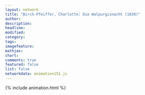 ```yaml
---
layout: network
title: "Birch-Pfeiffer, Charlotte: Die Walpurgisnacht (1830)"
author:
description:
headline:
modified:
category:
tags:
imagefeature: 
mathjax: 
chart: 
comments: true
featured: false
list: false
networkdata: animation151.js
---
```

{% include animation.html %}
